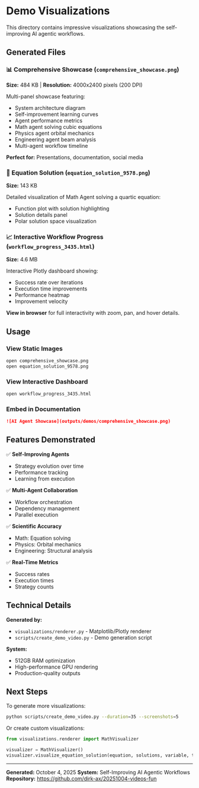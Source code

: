 # Demo Visualizations

This directory contains impressive visualizations showcasing the self-improving AI agentic workflows.

## Generated Files

### 📊 Comprehensive Showcase (`comprehensive_showcase.png`)
**Size:** 484 KB | **Resolution:** 4000x2400 pixels (200 DPI)

Multi-panel showcase featuring:
- System architecture diagram
- Self-improvement learning curves
- Agent performance metrics
- Math agent solving cubic equations
- Physics agent orbital mechanics
- Engineering agent beam analysis
- Multi-agent workflow timeline

**Perfect for:** Presentations, documentation, social media

### 📐 Equation Solution (`equation_solution_9578.png`)
**Size:** 143 KB

Detailed visualization of Math Agent solving a quartic equation:
- Function plot with solution highlighting
- Solution details panel
- Polar solution space visualization

### 📈 Interactive Workflow Progress (`workflow_progress_3435.html`)
**Size:** 4.6 MB

Interactive Plotly dashboard showing:
- Success rate over iterations
- Execution time improvements
- Performance heatmap
- Improvement velocity

**View in browser** for full interactivity with zoom, pan, and hover details.

## Usage

### View Static Images
```bash
open comprehensive_showcase.png
open equation_solution_9578.png
```

### View Interactive Dashboard
```bash
open workflow_progress_3435.html
```

### Embed in Documentation
```markdown
![AI Agent Showcase](outputs/demos/comprehensive_showcase.png)
```

## Features Demonstrated

✅ **Self-Improving Agents**
- Strategy evolution over time
- Performance tracking
- Learning from execution

✅ **Multi-Agent Collaboration**
- Workflow orchestration
- Dependency management
- Parallel execution

✅ **Scientific Accuracy**
- Math: Equation solving
- Physics: Orbital mechanics
- Engineering: Structural analysis

✅ **Real-Time Metrics**
- Success rates
- Execution times
- Strategy counts

## Technical Details

**Generated by:**
- `visualizations/renderer.py` - Matplotlib/Plotly renderer
- `scripts/create_demo_video.py` - Demo generation script

**System:**
- 512GB RAM optimization
- High-performance GPU rendering
- Production-quality outputs

## Next Steps

To generate more visualizations:
```bash
python scripts/create_demo_video.py --duration=35 --screenshots=5
```

Or create custom visualizations:
```python
from visualizations.renderer import MathVisualizer

visualizer = MathVisualizer()
visualizer.visualize_equation_solution(equation, solutions, variable, title)
```

---

**Generated:** October 4, 2025
**System:** Self-Improving AI Agentic Workflows
**Repository:** https://github.com/dirk-ax/20251004-videos-fun
